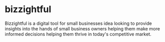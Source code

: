 # bizzightful

Bizzightful is a digital tool for small businesses idea looking to provide insights into the hands of small business owners helping them make more informed decisions helping them thrive in today's competitive market.
